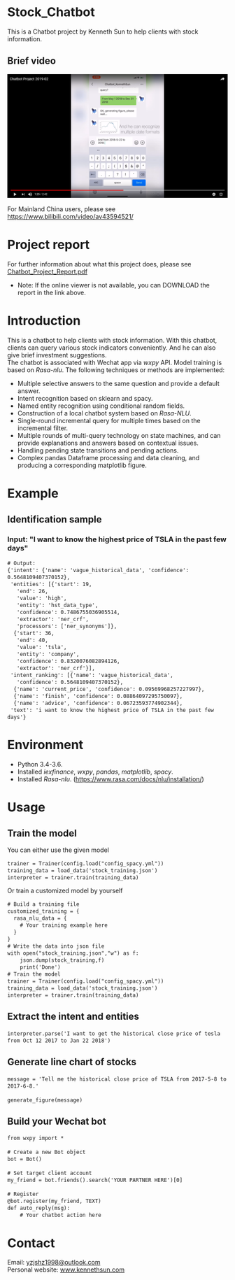 # Stock_Chatbot
This is a Chatbot project by Kenneth Sun to help clients with stock information.

## Brief video

[![Everything Is AWESOME](video_preview.png)](https://youtu.be/beoH2ikcXqk "Everything is AWESOME")

For Mainland China users, please see https://www.bilibili.com/video/av43594521/

# Project report
For further information about what this project does, please see
[Chatbot_Project_Report.pdf](Chatbot_Project_Report.pdf)

- Note: If the online viewer is not available, you can DOWNLOAD the report in the link above.

# Introduction

This is a chatbot to help clients with stock information.
With this chatbot, clients can query various stock indicators conveniently. And he can also give brief investment suggestions.  
The chatbot is associated with Wechat app via _wxpy_ API. Model training is based on  _Rasa-nlu_.
The following techniques or methods are implemented:
- Multiple selective answers to the same question and provide a default answer.
- Intent recognition based on sklearn and spacy.
- Named entity recognition using conditional random fields.
- Construction of a local chatbot system based on _Rasa-NLU_.
- Single-round incremental query for multiple times based on the incremental filter.
- Multiple rounds of multi-query technology on state machines, and can provide explanations and answers based on contextual issues.
- Handling pending state transitions and pending actions.
- Complex pandas Dataframe processing and data cleaning, and producing a corresponding matplotlib figure.

# Example

## Identification sample

### Input: "I want to know the highest price of TSLA in the past few days"

```
# Output:
{'intent': {'name': 'vague_historical_data', 'confidence': 0.5648109407370152},
 'entities': [{'start': 19,
   'end': 26,
   'value': 'high',
   'entity': 'hst_data_type',
   'confidence': 0.7486755036905514,
   'extractor': 'ner_crf',
   'processors': ['ner_synonyms']},
  {'start': 36,
   'end': 40,
   'value': 'tsla',
   'entity': 'company',
   'confidence': 0.8320076082894126,
   'extractor': 'ner_crf'}],
 'intent_ranking': [{'name': 'vague_historical_data',
   'confidence': 0.5648109407370152},
  {'name': 'current_price', 'confidence': 0.09569968257227997},
  {'name': 'finish', 'confidence': 0.08864097295750097},
  {'name': 'advice', 'confidence': 0.06723593774902344},
 'text': 'i want to know the highest price of TSLA in the past few days'}
```

# Environment

- Python 3.4-3.6.
- Installed _iexfinance_, _wxpy_, _pandas_, _matplotlib_, _spacy_.
- Installed _Rasa-nlu_. (https://www.rasa.com/docs/nlu/installation/)

# Usage

## Train the model

You can either use the given model
```
trainer = Trainer(config.load("config_spacy.yml"))
training_data = load_data('stock_training.json')
interpreter = trainer.train(training_data)
```
Or train a customized model by yourself
```
# Build a training file
customized_training = {
  rasa_nlu_data = {
    # Your training example here
  }
}
# Write the data into json file
with open("stock_training.json","w") as f:
    json.dump(stock_training,f)
    print('Done')
# Train the model
trainer = Trainer(config.load("config_spacy.yml"))
training_data = load_data('stock_training.json')
interpreter = trainer.train(training_data)
```
## Extract the intent and entities

```
interpreter.parse('I want to get the historical close price of tesla from Oct 12 2017 to Jan 22 2018')
```

## Generate line chart of stocks

```
message = 'Tell me the historical close price of TSLA from 2017-5-8 to 2017-6-8.'

generate_figure(message)
```

## Build your Wechat bot

```
from wxpy import *

# Create a new Bot object
bot = Bot()

# Set target client account
my_friend = bot.friends().search('YOUR PARTNER HERE')[0]

# Register
@bot.register(my_friend, TEXT)
def auto_reply(msg):
    # Your chatbot action here
```

# Contact

Email: yzjshz1998@outlook.com  
Personal website: www.kennethsun.com
